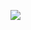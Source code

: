 ![](https://raw.githubusercontent.com/dongdatangjie/dongdatangjie/blob/main/assets/github-contribution-grid-snake.svg)
